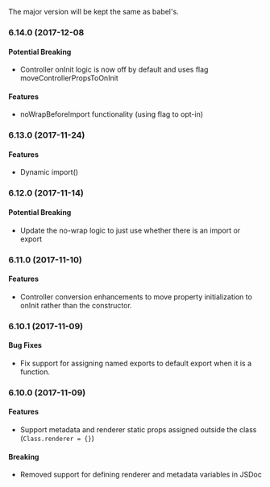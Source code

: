 
The major version will be kept the same as babel's.

### 6.14.0 (2017-12-08

#### Potential Breaking

* Controller onInit logic is now off by default and uses flag moveControllerPropsToOnInit

#### Features

* noWrapBeforeImport functionality (using flag to opt-in)

### 6.13.0 (2017-11-24)

#### Features

* Dynamic import()

### 6.12.0 (2017-11-14)

#### Potential Breaking

* Update the no-wrap logic to just use whether there is an import or export

### 6.11.0 (2017-11-10)

#### Features

* Controller conversion enhancements to move property initialization to onInit rather than the constructor.

### 6.10.1 (2017-11-09)

#### Bug Fixes

* Fix support for assigning named exports to default export when it is a function.

### 6.10.0 (2017-11-09)

#### Features

* Support metadata and renderer static props assigned outside the class (`Class.renderer = {}`)

#### Breaking

* Removed support for defining renderer and metadata variables in JSDoc
